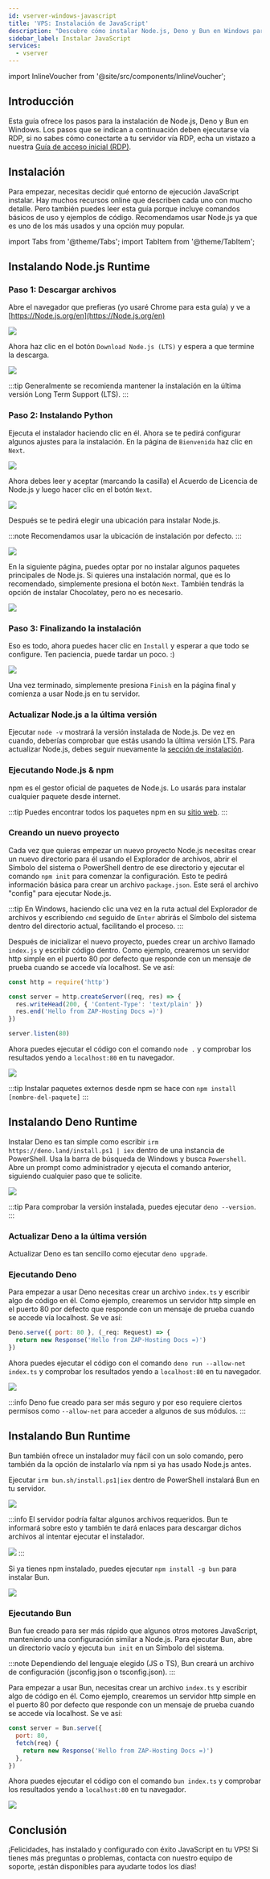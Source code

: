 ```yaml
---
id: vserver-windows-javascript
title: 'VPS: Instalación de JavaScript'
description: "Descubre cómo instalar Node.js, Deno y Bun en Windows para configurar tu entorno de ejecución JavaScript de forma eficiente → Aprende más ahora"
sidebar_label: Instalar JavaScript
services:
  - vserver
---
```


import InlineVoucher from '@site/src/components/InlineVoucher';

## Introducción

Esta guía ofrece los pasos para la instalación de Node.js, Deno y Bun en Windows. Los pasos que se indican a continuación deben ejecutarse vía RDP, si no sabes cómo conectarte a tu servidor vía RDP, echa un vistazo a nuestra [Guía de acceso inicial (RDP)](vserver-windows-userdp.md).
<InlineVoucher />

## Instalación

Para empezar, necesitas decidir qué entorno de ejecución JavaScript instalar. Hay muchos recursos online que describen cada uno con mucho detalle. Pero también puedes leer esta guía porque incluye comandos básicos de uso y ejemplos de código. Recomendamos usar Node.js ya que es uno de los más usados y una opción muy popular.

import Tabs from '@theme/Tabs';
import TabItem from '@theme/TabItem';

<Tabs>
<TabItem value="Node.js Runtime" label="Node.js" default>

## Instalando Node.js Runtime

### Paso 1: Descargar archivos
Abre el navegador que prefieras (yo usaré Chrome para esta guía) y ve a [https://Node.js.org/en](https://Node.js.org/en)

![](https://screensaver01.zap-hosting.com/index.php/s/FXEML6xiCedS7Nq/preview)

Ahora haz clic en el botón `Download Node.js (LTS)` y espera a que termine la descarga.

![](https://screensaver01.zap-hosting.com/index.php/s/EwjMejMYykPCQRQ/preview)

:::tip
Generalmente se recomienda mantener la instalación en la última versión Long Term Support (LTS).
:::

### Paso 2: Instalando Python
Ejecuta el instalador haciendo clic en él. Ahora se te pedirá configurar algunos ajustes para la instalación. En la página de `Bienvenida` haz clic en `Next`.

![](https://screensaver01.zap-hosting.com/index.php/s/4kZo7AFbMk58c2E/preview)

Ahora debes leer y aceptar (marcando la casilla) el Acuerdo de Licencia de Node.js y luego hacer clic en el botón `Next`.

![](https://screensaver01.zap-hosting.com/index.php/s/sDNjGj7fCqHRFGp/preview)

Después se te pedirá elegir una ubicación para instalar Node.js.

:::note
Recomendamos usar la ubicación de instalación por defecto.
:::

![](https://screensaver01.zap-hosting.com/index.php/s/L2wNRLFfEo3H6wn/preview)

En la siguiente página, puedes optar por no instalar algunos paquetes principales de Node.js. Si quieres una instalación normal, que es lo recomendado, simplemente presiona el botón `Next`. También tendrás la opción de instalar Chocolatey, pero no es necesario.

![](https://screensaver01.zap-hosting.com/index.php/s/y6ssQbn2psE5sFt/preview)

### Paso 3: Finalizando la instalación
Eso es todo, ahora puedes hacer clic en `Install` y esperar a que todo se configure. Ten paciencia, puede tardar un poco. :)

![](https://screensaver01.zap-hosting.com/index.php/s/Bdr4pfwS2HRoaS2/preview)

Una vez terminado, simplemente presiona `Finish` en la página final y comienza a usar Node.js en tu servidor.

### Actualizar Node.js a la última versión

Ejecutar `node -v` mostrará la versión instalada de Node.js. De vez en cuando, deberías comprobar que estás usando la última versión LTS. Para actualizar Node.js, debes seguir nuevamente la [sección de instalación](vserver-windows-javascript.md#installing-nodejs-runtime).

### Ejecutando Node.js & npm

npm es el gestor oficial de paquetes de Node.js. Lo usarás para instalar cualquier paquete desde internet.

:::tip
Puedes encontrar todos los paquetes npm en su [sitio web](https://www.npmjs.com/).
:::

### Creando un nuevo proyecto

Cada vez que quieras empezar un nuevo proyecto Node.js necesitas crear un nuevo directorio para él usando el Explorador de archivos, abrir el Símbolo del sistema o PowerShell dentro de ese directorio y ejecutar el comando `npm init` para comenzar la configuración. Esto te pedirá información básica para crear un archivo `package.json`. Este será el archivo "config" para ejecutar Node.js.

:::tip
En Windows, haciendo clic una vez en la ruta actual del Explorador de archivos y escribiendo `cmd` seguido de `Enter` abrirás el Símbolo del sistema dentro del directorio actual, facilitando el proceso.
:::

Después de inicializar el nuevo proyecto, puedes crear un archivo llamado `index.js` y escribir código dentro. Como ejemplo, crearemos un servidor http simple en el puerto 80 por defecto que responde con un mensaje de prueba cuando se accede vía localhost. Se ve así:

```js
const http = require('http')

const server = http.createServer((req, res) => {
  res.writeHead(200, { 'Content-Type': 'text/plain' })
  res.end('Hello from ZAP-Hosting Docs =)')
})

server.listen(80)
```

Ahora puedes ejecutar el código con el comando `node .` y comprobar los resultados yendo a `localhost:80` en tu navegador.

![](https://screensaver01.zap-hosting.com/index.php/s/kWRi9agrzkWc4rw/preview)

:::tip
Instalar paquetes externos desde npm se hace con `npm install [nombre-del-paquete]`
:::

</TabItem>

<TabItem value="Deno Runtime" label="Deno" default>

## Instalando Deno Runtime

Instalar Deno es tan simple como escribir `irm https://deno.land/install.ps1 | iex` dentro de una instancia de PowerShell. Usa la barra de búsqueda de Windows y busca `Powershell`. Abre un prompt como administrador y ejecuta el comando anterior, siguiendo cualquier paso que te solicite.

![](https://screensaver01.zap-hosting.com/index.php/s/jTdDo6c2Kx42o8B/preview)

:::tip
Para comprobar la versión instalada, puedes ejecutar `deno --version`.
:::

### Actualizar Deno a la última versión

Actualizar Deno es tan sencillo como ejecutar `deno upgrade`.

### Ejecutando Deno

Para empezar a usar Deno necesitas crear un archivo `index.ts` y escribir algo de código en él. Como ejemplo, crearemos un servidor http simple en el puerto 80 por defecto que responde con un mensaje de prueba cuando se accede vía localhost. Se ve así:

```js
Deno.serve({ port: 80 }, (_req: Request) => {
  return new Response('Hello from ZAP-Hosting Docs =)')
})
```

Ahora puedes ejecutar el código con el comando `deno run --allow-net index.ts` y comprobar los resultados yendo a `localhost:80` en tu navegador.

![](https://screensaver01.zap-hosting.com/index.php/s/rswYFXWM9D5grpS/preview)

:::info
Deno fue creado para ser más seguro y por eso requiere ciertos permisos como `--allow-net` para acceder a algunos de sus módulos.
:::

</TabItem>

<TabItem value="Bun Runtime" label="Bun" default>

## Instalando Bun Runtime

Bun también ofrece un instalador muy fácil con un solo comando, pero también da la opción de instalarlo vía npm si ya has usado Node.js antes.

<Tabs>
<TabItem value="command" label="Comando" default>

Ejecutar `irm bun.sh/install.ps1|iex` dentro de PowerShell instalará Bun en tu servidor.

![](https://screensaver01.zap-hosting.com/index.php/s/65oooTQRGQPW8DS/preview)

:::info
El servidor podría faltar algunos archivos requeridos. Bun te informará sobre esto y también te dará enlaces para descargar dichos archivos al intentar ejecutar el instalador.

![](https://screensaver01.zap-hosting.com/index.php/s/kZsc5DF3BAiQ2fF/preview)
:::

</TabItem>
<TabItem value="npm" label="npm">

Si ya tienes npm instalado, puedes ejecutar `npm install -g bun` para instalar Bun.

![](https://screensaver01.zap-hosting.com/index.php/s/cejbBAQdHxkrm2A/preview)

</TabItem>
</Tabs>

### Ejecutando Bun

Bun fue creado para ser más rápido que algunos otros motores JavaScript, manteniendo una configuración similar a Node.js. Para ejecutar Bun, abre un directorio vacío y ejecuta `bun init` en un Símbolo del sistema.

:::note
Dependiendo del lenguaje elegido (JS o TS), Bun creará un archivo de configuración (jsconfig.json o tsconfig.json).
:::

Para empezar a usar Bun, necesitas crear un archivo `index.ts` y escribir algo de código en él. Como ejemplo, crearemos un servidor http simple en el puerto 80 por defecto que responde con un mensaje de prueba cuando se accede vía localhost. Se ve así:

```js
const server = Bun.serve({
  port: 80,
  fetch(req) {
    return new Response('Hello from ZAP-Hosting Docs =)')
  },
})
```

Ahora puedes ejecutar el código con el comando `bun index.ts` y comprobar los resultados yendo a `localhost:80` en tu navegador.

![](https://screensaver01.zap-hosting.com/index.php/s/oTco7F65bZbSGP9/preview)

</TabItem>
</Tabs>



## Conclusión

¡Felicidades, has instalado y configurado con éxito JavaScript en tu VPS! Si tienes más preguntas o problemas, contacta con nuestro equipo de soporte, ¡están disponibles para ayudarte todos los días!

<InlineVoucher />